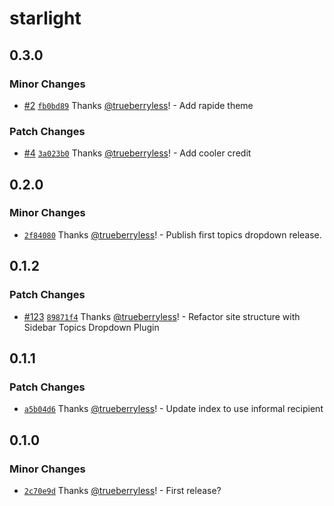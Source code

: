 # starlight

## 0.3.0

### Minor Changes

- [#2](https://github.com/trueberryless-org/mutanuq/pull/2) [`fb0bd89`](https://github.com/trueberryless-org/mutanuq/commit/fb0bd8939636e3b4f287f424c18f9f6a0fbd55f0) Thanks [@trueberryless](https://github.com/trueberryless)! - Add rapide theme

### Patch Changes

- [#4](https://github.com/trueberryless-org/mutanuq/pull/4) [`3a023b0`](https://github.com/trueberryless-org/mutanuq/commit/3a023b02266e0a271b6abaefd56c212ad16f7b87) Thanks [@trueberryless](https://github.com/trueberryless)! - Add cooler credit

## 0.2.0

### Minor Changes

- [`2f84080`](https://github.com/trueberryless-org/mutanuq/commit/2f840805b2da0209a65ca1655ea38e30b2b8597e) Thanks [@trueberryless](https://github.com/trueberryless)! - Publish first topics dropdown release.

## 0.1.2

### Patch Changes

- [#123](https://github.com/trueberryless-org/mutanuq/pull/123) [`89871f4`](https://github.com/trueberryless-org/mutanuq/commit/89871f4e9ba9b7fcf03749e5674d402e6b3413c2) Thanks [@trueberryless](https://github.com/trueberryless)! - Refactor site structure with Sidebar Topics Dropdown Plugin

## 0.1.1

### Patch Changes

- [`a5b04d6`](https://github.com/trueberryless-org/mutanuq/commit/a5b04d6bbe1786850302746418ee6bcf5db6a115) Thanks [@trueberryless](https://github.com/trueberryless)! - Update index to use informal recipient

## 0.1.0

### Minor Changes

- [`2c70e9d`](https://github.com/trueberryless-org/mutanuq/commit/2c70e9d9df9c6c57a287b3bc92ecb8cf0e232d15) Thanks [@trueberryless](https://github.com/trueberryless)! - First release?
